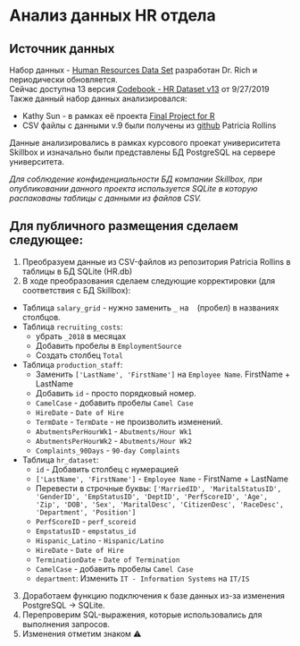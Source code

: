 # Анализ данных HR отдела
## Источник данных
Набор данных - [Human Resources Data Set](https://www.kaggle.com/rhuebner/human-resources-data-set) разработан Dr. Rich и периодически обновляется.  
Сейчас доступна 13 версия [Codebook - HR Dataset v13](https://rpubs.com/rhuebner/HRCodebook-13) от 9/27/2019  
Также данный набор данных анализировался:  
  * Kathy Sun - в рамках её проекта [Final Project for R](https://rpubs.com/KathySun1/FinalProject)
  * CSV файлы с данными v.9 были получены из [github](https://github.com/patrol7171/HR-Data-Analysis--Dental-Magic/tree/ef3c3dc7169bfec77f35d7fb5e3aced1ef767c58) Patricia Rollins  
  
Данные анализировались в рамках курсового проекат универиситета Skillbox и изначально были представлены БД PostgreSQL на сервере университета.  
  
*Для соблюдение конфиденциальности БД компании Skillbox, при опубликовании данного проекта используется SQLite в которую распакованы таблицы с данными из файлов CSV.*


## Для публичного размещения сделаем следующее:
1. Преобразуем данные из CSV-файлов из репозитория Patricia Rollins в таблицы в БД SQLite (HR.db)
2. В ходе преобразования сделаем следующие корректировки (для соответствия с БД Skillbox):
  * Таблица `salary_grid` - нужно заменить `_` на ` ` (пробел) в названиях столбцов.
  * Таблица `recruiting_costs`:
      * убрать `_2018` в месяцах
      * Добавить пробелы в `EmploymentSource`
      * Создать столбец `Total`
  * Таблица `production_staff`:
      * Заменить `['LastName', 'FirstName']` на `Employee Name`. FirstName + LastName
      * Добавить `id` - просто порядковый номер.
      * `CamelCase` - добавить пробелы `Camel Case`
      * `HireDate` - `Date of Hire`
      * `TermDate` - `TermDate` - не произволить изменений.
      * `AbutmentsPerHourWk1` - `Abutments/Hour Wk1`
      * `AbutmentsPerHourWk2` - `Abutments/Hour Wk2`
      * `Complaints_90Days` - `90-day Complaints`
   * Таблица `hr_dataset`:
       * `id` - Добавить столбец с нумерацией
       * `['LastName', 'FirstName']` - `Employee Name` - FirstName + LastName
       * Перевести в строчные буквы: `['MarriedID', 'MaritalStatusID', 'GenderID', 'EmpStatusID', 'DeptID', 'PerfScoreID', 'Age', 'Zip', 'DOB', 'Sex', 'MaritalDesc', 'CitizenDesc', 'RaceDesc', 'Department', 'Position']`
       * `PerfScoreID` - `perf_scoreid`
       * `EmpstatusID` - `empstatus_id`
       * `Hispanic_Latino` - `Hispanic/Latino`
       * `HireDate` - `Date of Hire`
       * `TerminationDate` - `Date of Termination`
       * `CamelCase` - добавить пробелы `Camel Case`
       * `department`: Изменить `IT - Information Systems` на `IT/IS`
3. Доработаем функцию подключения к базе данных из-за изменения PostgreSQL -> SQLite.
4. Перепроверим SQL-выражения, которые использовались для выполнения запросов.
5. Изменения отметим знаком ⚠